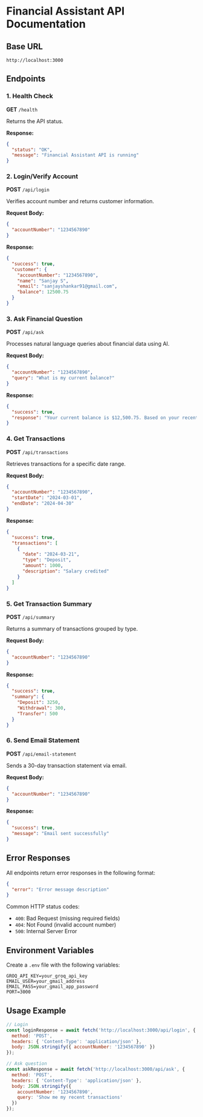 # Financial Assistant API Documentation

## Base URL
`http://localhost:3000`

## Endpoints

### 1. Health Check
**GET** `/health`

Returns the API status.

**Response:**
```json
{
  "status": "OK",
  "message": "Financial Assistant API is running"
}
```

### 2. Login/Verify Account
**POST** `/api/login`

Verifies account number and returns customer information.

**Request Body:**
```json
{
  "accountNumber": "1234567890"
}
```

**Response:**
```json
{
  "success": true,
  "customer": {
    "accountNumber": "1234567890",
    "name": "Sanjay S",
    "email": "sanjayshankar91@gmail.com",
    "balance": 12500.75
  }
}
```

### 3. Ask Financial Question
**POST** `/api/ask`

Processes natural language queries about financial data using AI.

**Request Body:**
```json
{
  "accountNumber": "1234567890",
  "query": "What is my current balance?"
}
```

**Response:**
```json
{
  "success": true,
  "response": "Your current balance is $12,500.75. Based on your recent transactions..."
}
```

### 4. Get Transactions
**POST** `/api/transactions`

Retrieves transactions for a specific date range.

**Request Body:**
```json
{
  "accountNumber": "1234567890",
  "startDate": "2024-03-01",
  "endDate": "2024-04-30"
}
```

**Response:**
```json
{
  "success": true,
  "transactions": [
    {
      "date": "2024-03-21",
      "type": "Deposit",
      "amount": 1000,
      "description": "Salary credited"
    }
  ]
}
```

### 5. Get Transaction Summary
**POST** `/api/summary`

Returns a summary of transactions grouped by type.

**Request Body:**
```json
{
  "accountNumber": "1234567890"
}
```

**Response:**
```json
{
  "success": true,
  "summary": {
    "Deposit": 3250,
    "Withdrawal": 300,
    "Transfer": 500
  }
}
```

### 6. Send Email Statement
**POST** `/api/email-statement`

Sends a 30-day transaction statement via email.

**Request Body:**
```json
{
  "accountNumber": "1234567890"
}
```

**Response:**
```json
{
  "success": true,
  "message": "Email sent successfully"
}
```

## Error Responses

All endpoints return error responses in the following format:

```json
{
  "error": "Error message description"
}
```

Common HTTP status codes:
- `400`: Bad Request (missing required fields)
- `404`: Not Found (invalid account number)
- `500`: Internal Server Error

## Environment Variables

Create a `.env` file with the following variables:

```
GROQ_API_KEY=your_groq_api_key
EMAIL_USER=your_gmail_address
EMAIL_PASS=your_gmail_app_password
PORT=3000
```

## Usage Example

```javascript
// Login
const loginResponse = await fetch('http://localhost:3000/api/login', {
  method: 'POST',
  headers: { 'Content-Type': 'application/json' },
  body: JSON.stringify({ accountNumber: '1234567890' })
});

// Ask question
const askResponse = await fetch('http://localhost:3000/api/ask', {
  method: 'POST',
  headers: { 'Content-Type': 'application/json' },
  body: JSON.stringify({
    accountNumber: '1234567890',
    query: 'Show me my recent transactions'
  })
});
```